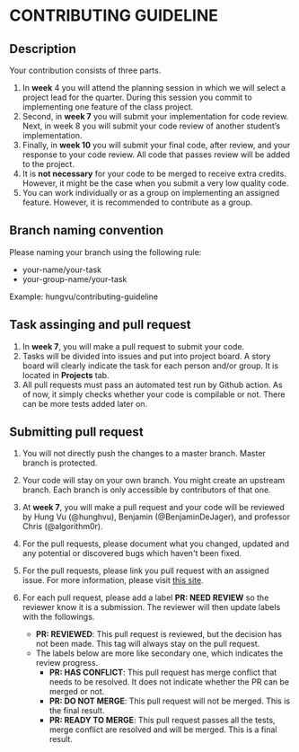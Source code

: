 # CONTRIBUTING GUIDELINE

## Description

Your contribution consists of three parts.

1. In **week** 4 you will attend the planning session in which we will
select a project lead for the quarter. During this session you commit to implementing one feature of the class project.
2. Second, in **week 7** you will submit your implementation for code review.
Next, in week 8 you will submit your code review of another student’s implementation.
3. Finally, in **week 10** you will submit your final code, after review, and your response to your code review. All code that passes review will be added to the project.
4. It is **not necessary** for your code to be merged to receive extra credits. However, it might be the case when you submit a very low quality code.
5. You can work individually or as a group on implementing an assigned feature. However, it is recommended to contribute as a group.

## Branch naming convention

Please naming your branch using the following rule:

- your-name/your-task
- your-group-name/your-task

Example: hungvu/contributing-guideline

## Task assinging and pull request

1. In **week 7**, you will make a pull request to submit your code.
2. Tasks will be divided into issues and put into project board. A story board will clearly indicate the task for each person and/or group. It is located in **Projects** tab.
3. All pull requests must pass an automated test run by Github action. As of now, it simply checks whether your code is compilable or not. There can be more tests added later on.

## Submitting pull request

1. You will not directly push the changes to a master branch. Master branch is protected.
2. Your code will stay on your own branch. You might create an upstream branch. Each branch is only accessible by contributors of that one.
3. At **week 7**, you will make a pull request and your code will be reviewed by Hung Vu (@hunghvu), Benjamin (@BenjaminDeJager), and professor Chris (@algorithm0r).
4. For the pull requests, please document what you changed, updated and any potential or discovered bugs which haven't been fixed.
5. For the pull requests, please link you pull request with an assigned issue. For more information, please visit [this site](https://docs.github.com/en/github/managing-your-work-on-github/linking-a-pull-request-to-an-issue).
6. For each pull request, please add a label **PR: NEED REVIEW** so the reviewer know it is a submission. The reviewer will then update labels with the followings.

   - **PR: REVIEWED**: This pull request is reviewed, but the decision has not been made. This tag will always stay on the pull request.
   - The labels below are more like secondary one, which indicates the review progress.
        - **PR: HAS CONFLICT**: This pull request has merge conflict that needs to be resolved. It does not indicate whether the PR can be merged or not.
        - **PR: DO NOT MERGE**: This pull request will not be merged. This is the final result.
        - **PR: READY TO MERGE**: This pull request passes all the tests, merge conflict are resolved and will be merged. This is a final result.
